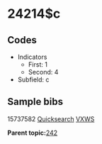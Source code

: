 # 24214$c

## Codes

-   Indicators
    -   First: 1
    -   Second: 4
-   Subfield: c

## Sample bibs

15737582 [Quicksearch](https://search.library.yale.edu/catalog/15737582) [VXWS](http://prodorbis.library.yale.edu:7014/vxws/GetHoldingsService?bibId=15737582)

**Parent topic:**[242](../../tags/242/242.md)

